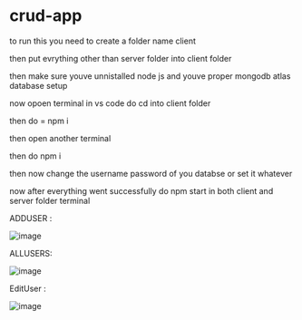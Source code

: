 # crud-app

to run this you need to create a folder name client 

then put evrything other than server folder into client folder 

then make sure youve unnistalled node js and youve proper mongodb atlas database setup 

now opoen terminal in vs code do cd into client folder

then do = npm i

then open another terminal 

then do npm i 

then now change the username password of you databse or set it whatever

now after everything went successfully do npm start in both client and server folder terminal 

ADDUSER :

![image](https://github.com/metaltroop/crud-app/assets/84331683/f8667eac-4998-46cf-b682-054b5a296c83)

ALLUSERS:

![image](https://github.com/metaltroop/crud-app/assets/84331683/91931973-7736-4ed8-8601-8621b3fdd221)

EditUser :

![image](https://github.com/metaltroop/crud-app/assets/84331683/046d0e38-72dd-48a7-8c35-8716b0ce2900)
